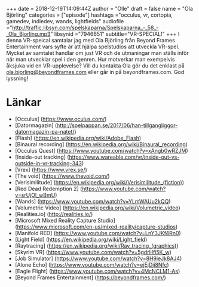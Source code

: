+++
date = 2018-12-19T14:09:44Z
author = "Olle"
draft = false
name = "Ola Björling"
categories = ["episode"]
hashtags ="occulus, vr, cortopia, gamedev, indiedev, wands, lightfields"
audiofile ="http://traffic.libsyn.com/spelskaparna/Spelskaparna_-_58_-_Ola_Bjorling.mp3"
libsynid ="7946651"
subtitle="VR-SPECIAL!"
+++
I denna VR-speical samtalar jag med Ola Björling från Beyond Frames Entertainment vars syfte är att hjälpa spelstudios att utveckla VR-spel. Mycket av samtalet handlar om just VR och de utmaningar man ställs inför när man utvecklar spel i den genren. Hur motverkar man exempelvis åksjuka vid en VR-upplevelse? Vill du kontakta Ola gör du det enklast på ola.bjorling@beyondframes.com eller går in på beyondframes.com. God lyssning!
# Länkar
* [Occulus] (https://www.oculus.com/)
* [Datormagazin] (http://spelpappan.se/2017/06/han-tillgangliggor-datormagazin-pa-natet/)
* [Flash] (https://en.wikipedia.org/wiki/Adobe_Flash)
* [Binaural recording] (https://en.wikipedia.org/wiki/Binaural_recording)
* [Occulus Quest] (https://www.youtube.com/watch?v=xAngb0wRZJM)
* [Inside-out tracking] (https://www.wareable.com/vr/inside-out-vs-outside-in-vr-tracking-343)
* [Vrex] (https://www.vrex.se/)
* [The void] (https://www.thevoid.com/)
* [Verisimilitude] (https://en.wikipedia.org/wiki/Verisimilitude_(fiction))
* [Red Dead Redemption 2] (https://www.youtube.com/watch?v=srUjOl_wBmU)
* [Wands] (https://www.youtube.com/watch?v=YLmWAUu2kQQ)
* [Volumetric Video] (https://en.wikipedia.org/wiki/Volumetric_video)
* [Realities.io] (http://realities.io/)
* [Microsoft Mixed Reality Capture Studio]  (https://www.microsoft.com/en-us/mixed-reality/capture-studios)
* [Manifold RED] (https://www.youtube.com/watch?v=LnY3JKf4Rn0)
* [Light Field] (https://en.wikipedia.org/wiki/Light_field)
* [Raytracing] (https://en.wikipedia.org/wiki/Ray_tracing_(graphics))
* [Skyrim VR] (https://www.youtube.com/watch?v=5gdrHfi5K_w)
* [Job Simulator] (https://www.youtube.com/watch?v=8H9ieJk8AJ4)
* [Alone Echo] (https://www.youtube.com/watch?v=ejEjDji8Nfc)
* [Eagle Flight] (https://www.youtube.com/watch?v=4McNCLM1-As)
* [Beyond Frames Entertainment] (https://beyondframes.com/)
